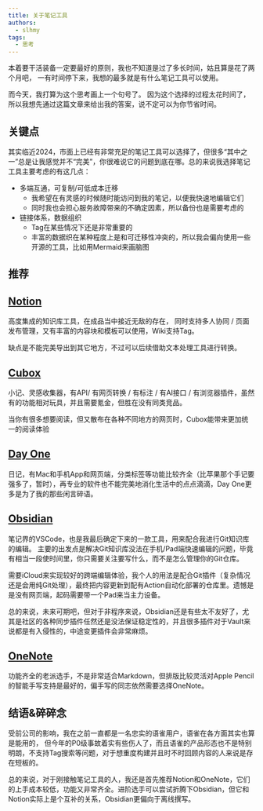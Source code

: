 ```yaml
---
title: 关于笔记工具
authors:
  - slhmy
tags:
  - 思考
---
```

本着要干活装备一定要最好的原则，我也不知道是过了多长时间，姑且算是花了两个月吧，
一有时间停下来，我想的最多就是有什么笔记工具可以使用。

而今天，我打算为这个思考画上一个句号了。
因为这个选择的过程太花时间了，所以我想先通过这篇文章来给出我的答案，说不定可以为你节省时间。

## 关键点

其实临近2024，市面上已经有非常充足的笔记工具可以选择了，但很多“其中之一”总是让我感觉并不“完美”，你很难说它的问题到底在哪。总的来说我选择笔记工具主要考虑的有这几点：

- 多端互通，可复制/可低成本迁移
 	- 我希望在有灵感的时候随时能访问到我的笔记，以便我快速地编辑它们
 	- 同时我也会担心服务故障带来的不确定因素，所以备份也是需要考虑的
- 链接体系，数据组织
 	- Tag在某些情况下还是非常重要的
 	- 丰富的数据织在某种程度上是和可迁移性冲突的，所以我会偏向使用一些开源的工具，比如用Mermaid来画脑图

## 推荐

## [Notion](https://www.notion.so)

高度集成的知识库工具，在成品当中接近无敌的存在，
同时支持多人协同 / 页面发布管理，又有丰富的内容块和模板可以使用，Wiki支持Tag。

缺点是不能完美导出到其它地方，不过可以后续借助文本处理工具进行转换。

## [Cubox](https://cubox.cc)

小记、灵感收集器，有API/ 有网页转换 / 有标注 / 有AI接口 / 有浏览器插件，虽然有的功能相对玩具，并且需要氪金，但胜在没有同类竞品。

当你有很多想要阅读，但又散布在各种不同地方的网页时，Cubox能带来更加统一的阅读体验

## [Day One](https://dayone.me)

日记，有Mac和手机App和网页端，分类标签等功能比较齐全（比苹果那个手记要强多了，暂时），再专业的软件也不能完美地消化生活中的点点滴滴，Day One更多是为了我的那些闲言碎语。

## [Obsidian](https://obsidian.md)

笔记界的VSCode，也是我最后确定下来的一款工具，用来配合我进行Git知识库的编辑。
主要的出发点是解决Git知识库没法在手机/Pad端快速编辑的问题，毕竟有相当一段使时间里，你只需要关注要写什么，而不是怎么管理你的Git仓库。

需要iCloud来实现较好的跨端编辑体验，我个人的用法是配合Git插件（复杂情况还是会用纯Git处理），最终把内容更新到配有Action自动化部署的仓库里。遗憾是是没有网页端，起码需要带一个Pad来当主力设备。

总的来说，未来可期吧，但对于非程序来说，Obsidian还是有些太不友好了，尤其是社区的各种同步插件任然还是没法保证稳定性的，并且很多插件对于Vault来说都是有入侵性的，中途变更插件会非常麻烦。

## [OneNote](https://www.onenote.com)

功能齐全的老派选手，不是非常适合Markdown，但排版比较灵活对Apple Pencil的智能手写支持是最好的，偏手写的同志依然需要选择OneNote。

## 结语&碎碎念

受前公司的影响，我在之前一直都是一名忠实的语雀用户，语雀在各方面其实也算是能用的，
但今年的P0级事故着实有些伤人了，而且语雀的产品形态也不是特别明朗，不支持Tag搜索等问题，对于想重度构建并且时不时回顾内容的人来说是存在短板的。

总的来说，对于刚接触笔记工具的人，我还是首先推荐Notion和OneNote，它们的上手成本较低，功能又非常齐全。进阶选手可以尝试折腾下Obsidian，但它和Notion实际上是个互补的关系，Obsidian更偏向于离线撰写。
